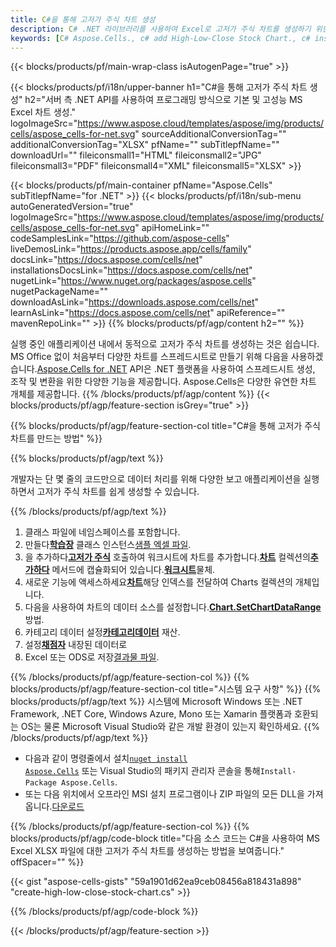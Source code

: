 ```yaml
---
title: C#을 통해 고저가 주식 차트 생성
description: C# .NET 라이브러리를 사용하여 Excel로 고저가 주식 차트를 생성하기 위한 샘플 코드입니다. VB.NET, Asp.NET 또는 .NET 기반 응용 프로그램 내에서 MS Excel로 고저종가 주식 차트를 생성하려면 이 코드를 사용하십시오.
keywords: [C# Aspose.Cells., c# add High-Low-Close Stock Chart., c# insert High-Low-Close Stock Chart., c# create High-Low-Close Stock Chart]
---
```

{{< blocks/products/pf/main-wrap-class isAutogenPage="true" >}}

{{< blocks/products/pf/i18n/upper-banner h1="C#을 통해 고저가 주식 차트 생성" h2="서버 측 .NET API를 사용하여 프로그래밍 방식으로 기본 및 고성능 MS Excel 차트 생성." logoImageSrc="https://www.aspose.cloud/templates/aspose/img/products/cells/aspose_cells-for-net.svg" sourceAdditionalConversionTag="" additionalConversionTag="XLSX" pfName="" subTitlepfName="" downloadUrl="" fileiconsmall1="HTML" fileiconsmall2="JPG" fileiconsmall3="PDF" fileiconsmall4="XML" fileiconsmall5="XLSX" >}}

{{< blocks/products/pf/main-container pfName="Aspose.Cells" subTitlepfName="for .NET" >}}
{{< blocks/products/pf/i18n/sub-menu autoGeneratedVersion="true" logoImageSrc="https://www.aspose.cloud/templates/aspose/img/products/cells/aspose_cells-for-net.svg" apiHomeLink="" codeSamplesLink="https://github.com/aspose-cells" liveDemosLink="https://products.aspose.app/cells/family" docsLink="https://docs.aspose.com/cells/net" installationsDocsLink="https://docs.aspose.com/cells/net" nugetLink="https://www.nuget.org/packages/aspose.cells" nugetPackageName="" downloadAsLink="https://downloads.aspose.com/cells/net" learnAsLink="https://docs.aspose.com/cells/net" apiReference="" mavenRepoLink="" >}}
{{% blocks/products/pf/agp/content h2="" %}}

실행 중인 애플리케이션 내에서 동적으로 고저가 주식 차트를 생성하는 것은 쉽습니다. MS Office 없이 처음부터 다양한 차트를 스프레드시트로 만들기 위해 다음을 사용하겠습니다.[Aspose.Cells for .NET](https://products.aspose.com/cells/net) API은 .NET 플랫폼을 사용하여 스프레드시트 생성, 조작 및 변환을 위한 다양한 기능을 제공합니다. Aspose.Cells은 다양한 유연한 차트 개체를 제공합니다.
{{% /blocks/products/pf/agp/content %}}
{{< blocks/products/pf/agp/feature-section isGrey="true" >}}

{{% blocks/products/pf/agp/feature-section-col title="C#을 통해 고저가 주식 차트를 만드는 방법" %}}

{{% blocks/products/pf/agp/text %}}

개발자는 단 몇 줄의 코드만으로 데이터 처리를 위해 다양한 보고 애플리케이션을 실행하면서 고저가 주식 차트를 쉽게 생성할 수 있습니다.

{{% /blocks/products/pf/agp/text %}}

1. 클래스 파일에 네임스페이스를 포함합니다.
1.  만들다[**학습장**](https://reference.aspose.com/cells/net/aspose.cells/workbook) 클래스 인스턴스[샘플 엑셀 파일](High-Low-Close.xlsx).
1.  을 추가하다[**고저가 주식**](https://reference.aspose.com/cells/net/aspose.cells.charts/charttype) 호출하여 워크시트에 차트를 추가합니다.[**차트**](https://reference.aspose.com/cells/net/aspose.cells.charts/chartcollection) 컬렉션의[**추가하다**](https://reference.aspose.com/cells/net/aspose.cells.charts/chartcollection/methods/add) 메서드에 캡슐화되어 있습니다.[**워크시트**](https://reference.aspose.com/cells/net/aspose.cells/worksheet)물체.
1.  새로운 기능에 액세스하세요[**차트**](https://reference.aspose.com/cells/net/aspose.cells.charts/chart)해당 인덱스를 전달하여 Charts 컬렉션의 개체입니다.
1.  다음을 사용하여 차트의 데이터 소스를 설정합니다.[**Chart.SetChartDataRange**](https://reference.aspose.com/cells/net/aspose.cells.charts/chart/methods/setchartdatarange) 방법.
1.  카테고리 데이터 설정[**카테고리데이터**](https://reference.aspose.com/cells/net/aspose.cells.charts/seriescollection/categorydata/) 재산.
1.  설정[**채점자**](https://reference.aspose.com/cells/net/aspose.cells.charts/series/marker/) 내장된 데이터로
1.  Excel 또는 ODS로 저장[결과물 파일](out.xlsx).

{{% /blocks/products/pf/agp/feature-section-col %}}
{{% blocks/products/pf/agp/feature-section-col title="시스템 요구 사항" %}}
{{% blocks/products/pf/agp/text %}}
시스템에 Microsoft Windows 또는 .NET Framework, .NET Core, Windows Azure, Mono 또는 Xamarin 플랫폼과 호환되는 OS는 물론 Microsoft Visual Studio와 같은 개발 환경이 있는지 확인하세요.
{{% /blocks/products/pf/agp/text %}}
-  다음과 같이 명령줄에서 설치<code><a href="https://downloads.aspose.com/cells/net">nuget install Aspose.Cells</a></code> 또는 Visual Studio의 패키지 관리자 콘솔을 통해<code>Install-Package Aspose.Cells</code>.
-  또는 다음 위치에서 오프라인 MSI 설치 프로그램이나 ZIP 파일의 모든 DLL을 가져옵니다.<a href="https://downloads.aspose.com/cells/net">다운로드</a>

{{% /blocks/products/pf/agp/feature-section-col %}}
{{% blocks/products/pf/agp/code-block title="다음 소스 코드는 C#을 사용하여 MS Excel XLSX 파일에 대한 고저가 주식 차트를 생성하는 방법을 보여줍니다." offSpacer="" %}}

{{< gist "aspose-cells-gists" "59a1901d62ea9ceb08456a818431a898" "create-high-low-close-stock-chart.cs" >}}

{{% /blocks/products/pf/agp/code-block %}}

{{< /blocks/products/pf/agp/feature-section >}}

<!-- aboutfile Starts -->
